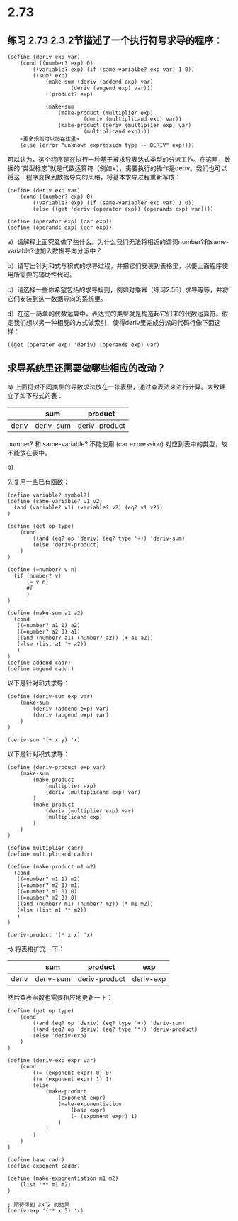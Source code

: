# 2.73

## 练习 2.73 2.3.2节描述了一个执行符号求导的程序：

```
(define (deriv exp var)
    (cond ((number? exp) 0)
        ((variable? exp) (if (same-varialbe? exp var) 1 0))
        ((sum? exp)
            (make-sum (deriv (addend exp) var)
                    (deriv (augend exp) var)))
            ((product? exp)
            
            (make-sum
                (make-product (multiplier exp)
                        (deriv (multiplicand exp) var))
                (make-product (deriv (multiplier exp) var)
                        (multiplicand exp))))
    <更多规则可以加在这里>
    (else (error "unknown expression type -- DERIV" exp))))
```

可以认为，这个程序是在执行一种基于被求导表达式类型的分派工作。在这里，数据的“类型标志”就是代数运算符（例如+），需要执行的操作是deriv。我们也可以将这一程序变换到数据导向的风格，将基本求导过程重新写成：

```eval-scheme
(define (deriv exp var)
    (cond ((number? exp) 0)
        ((variable? exp) (if (same-variable? exp var) 1 0))
        (else ((get 'deriv (operator exp)) (operands exp) var))))

(define (operator exp) (car exp))
(define (operands exp) (cdr exp))
```

a）请解释上面究竟做了些什么。为什么我们无法将相近的谓词number?和same-variable?也加入数据导向分派中？

b）请写出针对和式与积式的求导过程，并把它们安装到表格里，以便上面程序使用所需要的辅助性代码。

c）请选择一些你希望包括的求导规则，例如对乘幂（练习2.56）求导等等，并将它们安装到这一数据导向的系统里。

d）在这一简单的代数运算中，表达式的类型就是构造起它们来的代数运算符。假定我们想以另一种相反的方式做索引，使得deriv里完成分派的代码行像下面这样：

```
((get (operator exp) 'deriv) (operands exp) var)
```

求导系统里还需要做哪些相应的改动？
----

a) 上面将对不同类型的导数求法放在一张表里，通过查表法来进行计算。大致建立了如下形式的表：

|    |  sum  |  product   |
|----|----|----|
| deriv |  deriv-sum  | deriv-product   |

number? 和 same-variable? 不能使用 (car expression) 对应到表中的类型，故不能放在表中。


b) 

先复用一些已有函数：

```eval-scheme
(define variable? symbol?)
(define (same-variable? v1 v2)
  (and (variable? v1) (variable? v2) (eq? v1 v2))
)

(define (get op type)
    (cond
        ((and (eq? op 'deriv) (eq? type '+)) 'deriv-sum)
        (else 'deriv-product)
    )
)

(define (=number? v n)
  (if (number? v)
      (= v n)
      #f
      )
)

(define (make-sum a1 a2) 
  (cond 
   ((=number? a1 0) a2)
   ((=number? a2 0) a1)
   ((and (number? a1) (number? a2)) (+ a1 a2))
   (else (list a1 '+ a2))
   )
)
(define addend cadr)
(define augend caddr)

```

以下是针对和式求导：

```eval-scheme
(define (deriv-sum exp var)
    (make-sum 
        (deriv (addend exp) var)
        (deriv (augend exp) var)
    )
)

(deriv-sum '(+ x y) 'x)
```

以下是针对积式求导：

```eval-scheme
(define (deriv-product exp var)
    (make-sum
        (make-product 
            (multiplier exp)
            (deriv (multiplicand exp) var)
        )
        (make-product
            (deriv (multiplier exp) var)
            (multiplicand exp)
        )
    )
)

(define multiplier cadr)
(define multiplicand caddr)

(define (make-product m1 m2)
  (cond
   ((=number? m1 1) m2)
   ((=number? m2 1) m1)
   ((=number? m1 0) 0)
   ((=number? m2 0) 0)
   ((and (number? m1) (number? m2)) (* m1 m2)) 
   (else (list m1 '* m2))
   )
)

(deriv-product '(* x x) 'x)
```

c) 将表格扩充一下：

|    |  sum  |  product   | exp |
|----|----|----| --- |
| deriv |  deriv-sum  | deriv-product   | deriv-exp |

然后查表函数也需要相应地更新一下：

```eval-scheme
(define (get op type)
    (cond
        ((and (eq? op 'deriv) (eq? type '+)) 'deriv-sum)
        ((and (eq? op 'deriv) (eq? type '*)) 'deriv-product)
        (else 'deriv-exp)
    )
)
```

```eval-scheme
(define (deriv-exp expr var)
    (cond
        ((= (exponent expr) 0) 0)
        ((= (exponent expr) 1) 1)
        (else 
            (make-product
                (exponent expr)
                (make-exponentiation
                    (base expr)
                    (- (exponent expr) 1)
                )
            )
        )
    )
)

(define base cadr)
(define exponent caddr)

(define (make-exponentiation m1 m2)
    (list '** m1 m2)
)

; 期待得到 3x^2 的结果
(deriv-exp '(** x 3) 'x)
```